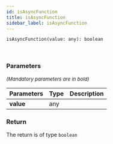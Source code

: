 ```yaml
---
id: isAsyncFunction
title: isAsyncFunction
sidebar_label: isAsyncFunction
---
```


```tsx
isAsyncFunction(value: any): boolean
```
<br/>



### Parameters

<font size="2"><i>(Mandatory parameters are in bold)</i></font>

| Parameters | Type | Description |
| --------- | ---- | ----------- |
| **value** | any |  |


### Return



The return is of type <code>boolean</code>